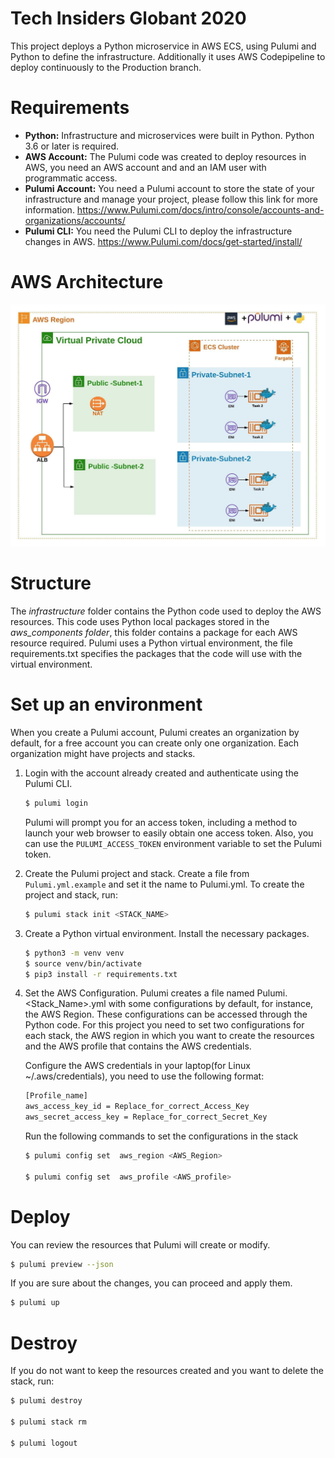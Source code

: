 # Tech Insiders Globant 2020

This project deploys a Python microservice in AWS ECS, using Pulumi and Python to define the infrastructure. Additionally it uses AWS Codepipeline to deploy continuously to the Production branch.

# Requirements

* **Python:** Infrastructure and microservices were built in Python. Python 3.6 or later is required.
* **AWS Account:** The Pulumi code was created to deploy resources in AWS, you need an AWS account and and an IAM user with programmatic access.
* **Pulumi Account:** You need a Pulumi account to store the state of your infrastructure and manage your project, please follow this link for more information.
https://www.Pulumi.com/docs/intro/console/accounts-and-organizations/accounts/
* **Pulumi CLI:** You need the Pulumi CLI to deploy the infrastructure changes in AWS.
https://www.Pulumi.com/docs/get-started/install/

# AWS Architecture

![aws diagram](./docs/aws_architecture.jpeg)

# Structure

The *infrastructure* folder contains the Python code used to deploy the AWS resources. This code uses Python local packages stored in the *aws_components folder*, this folder contains a package for each AWS resource required.
Pulumi uses a Python virtual environment, the file requirements.txt specifies the packages that the code will use with the virtual environment.

# Set up an environment

When you create a Pulumi account, Pulumi creates an organization by default, for a free account you can create only one organization. Each organization might have projects and stacks.

1. Login with the account already created and authenticate using the Pulumi CLI.
    ```sh
    $ pulumi login
    ```
    Pulumi will prompt you for an access token, including a method to launch your web browser to easily obtain one access token. Also, you can use the `PULUMI_ACCESS_TOKEN` environment variable to set the Pulumi token.

2. Create the Pulumi project and stack.
    Create a file  from `Pulumi.yml.example`  and set it the name to Pulumi.yml.
    To create the project and stack, run:
    ```sh
    $ pulumi stack init <STACK_NAME>
    ```
3. Create a Python virtual environment.
    Install the necessary packages.

    ```bash
    $ python3 -m venv venv
    $ source venv/bin/activate
    $ pip3 install -r requirements.txt
    ```
4. Set the AWS Configuration.
    Pulumi creates a file named Pulumi.<Stack_Name>.yml with some configurations by default, for instance, the AWS Region. These configurations can be accessed through the Python code.
    For this project you need to set two configurations for each stack, the AWS region in which you want to create the resources and the AWS profile that contains the AWS credentials.

    Configure the AWS credentials in your laptop(for Linux  ~/.aws/credentials), you need to use the following format:

    ```bash
    [Profile_name]
    aws_access_key_id = Replace_for_correct_Access_Key
    aws_secret_access_key = Replace_for_correct_Secret_Key
    ```

    Run the following commands to set the configurations in the stack

    ```bash
    $ pulumi config set  aws_region <AWS_Region>

    $ pulumi config set  aws_profile <AWS_profile>
    ```
# Deploy

You can review the resources that Pulumi will create or modify.
```bash
$ pulumi preview --json
```

If you are sure about the changes, you can proceed and apply them.
```bash
$ pulumi up
```

# Destroy
If you do not want to keep the resources created and you want to delete the stack, run:

```bash
$ pulumi destroy

$ pulumi stack rm

$ pulumi logout
```

